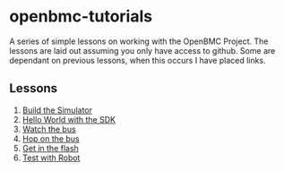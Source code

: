 # openbmc-tutorials
A series of simple lessons on working with the OpenBMC Project.
The lessons are laid out assuming you only have access to github.
Some are dependant on previous lessons, when this occurs I have
placed links.

## Lessons
1. [Build the Simulator](lessonsim101.md)
2. [Hello World with the SDK](lessonsdk101.md)
3. [Watch the bus](lessonwatch.md)
4. [Hop on the bus](lessonbusmethod.md)
5. [Get in the flash](lessonaddtoflash.md)
6. [Test with Robot](lessonrobot.md)
